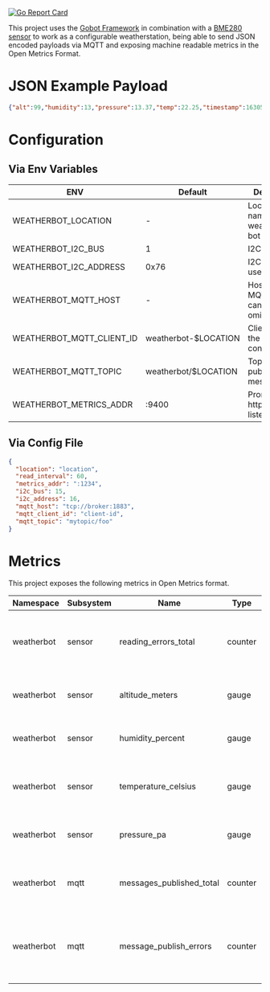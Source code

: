 [![Go Report Card](https://goreportcard.com/badge/github.com/soerenschneider/gobot-weatherstation)](https://goreportcard.com/report/github.com/soerenschneider/gobot-weatherstation)

This project uses the [Gobot Framework](https://gobot.io/) in combination with a [BME280 sensor](https://gobot.io/documentation/drivers/bme280/) to work as a configurable weatherstation, being able to send JSON encoded payloads via MQTT and exposing machine readable metrics in the Open Metrics Format.

# JSON Example Payload
```json
{"alt":99,"humidity":13,"pressure":13.37,"temp":22.25,"timestamp":1630563744}
```

# Configuration
## Via Env Variables
| ENV                       | Default              | Description                                    |
|---------------------------|----------------------|------------------------------------------------|
| WEATHERBOT_LOCATION       | -                    | Location short name of this weatherstation bot |
| WEATHERBOT_I2C_BUS        | 1                    | I2C Bus to use                                 |
| WEATHERBOT_I2C_ADDRESS    | 0x76                 | I2C Address to use                             |
| WEATHERBOT_MQTT_HOST      | -                    | Host of the MQTT broker, can be omitted        |
| WEATHERBOT_MQTT_CLIENT_ID | weatherbot-$LOCATION | Client ID for the MQTT connection              |
| WEATHERBOT_MQTT_TOPIC     | weatherbot/$LOCATION | Topic to publish messages into                 |
| WEATHERBOT_METRICS_ADDR   | :9400                | Prometheus http handler listen address         |

## Via Config File

```json
{
  "location": "location",
  "read_interval": 60,
  "metrics_addr": ":1234",
  "i2c_bus": 15,
  "i2c_address": 16,
  "mqtt_host": "tcp://broker:1883",
  "mqtt_client_id": "client-id",
  "mqtt_topic": "mytopic/foo"
}
```

# Metrics

This project exposes the following metrics in Open Metrics format.

| Namespace  | Subsystem | Name                     | Type    | Labels   | Help                                                              |
|------------|-----------|--------------------------|---------|----------|-------------------------------------------------------------------|
| weatherbot | sensor    | reading_errors_total     | counter | location | Total amount of errors while reading from the sensor              |
| weatherbot | sensor    | altitude_meters          | gauge   | location | The measured altitude in meters                                   |
| weatherbot | sensor    | humidity_percent         | gauge   | location | The measured humidity in percent                                  |
| weatherbot | sensor    | temperature_celsius      | gauge   | location | The measured temperature in degrees celsius                       |
| weatherbot | sensor    | pressure_pa              | gauge   | location | The measured pressure in pascal                                   |
| weatherbot | mqtt      | messages_published_total | counter | location | The amount of published MQTT messages                             |
| weatherbot | mqtt      | message_publish_errors   | counter | location | Total amount of errors while trying to publish messages over MQTT |